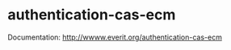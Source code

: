 authentication-cas-ecm
======================

Documentation: http://wwww.everit.org/authentication-cas-ecm
